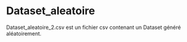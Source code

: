 # Dataset_aleatoire
Dataset_aleatoire_2.csv est un fichier csv contenant un Dataset généré aléatoirement.

